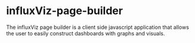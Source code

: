 influxViz-page-builder
======================

The influxViz page builder is a client side javascript application that allows the user to easily construct dashboards with graphs and visuals.
